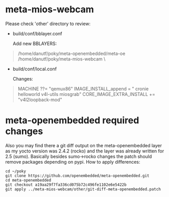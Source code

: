 # meta-mios-webcam
Please check 'other' directory to review:
- build/conf/bblayer.conf

  Add new BBLAYERS:
> 	/home/danutf/poky/meta-openembedded/meta-oe \
>  	/home/danutf/poky/meta-mios-webcam \
 
- build/conf/local.conf

  Changes:
> 	MACHINE ??= "qemux86"
> 	IMAGE_INSTALL_append = " cronie helloworld v4l-utils miosgrab"
> 	CORE_IMAGE_EXTRA_INSTALL += "v4l2loopback-mod"


# meta-openembedded required changes
Also you may find there a git diff output on the meta-openembedded layer as my yocto version was 2.4.2 (rocko) and the layer was already written for 2.5 (sumo).
Basically besides sumo->rocko changes the patch should remove packages depending on pypi.
How to apply differences:
```
cd ~/poky
git clone https://github.com/openembedded/meta-openembedded.git
cd meta-openembedded
git checkout a19aa29f7fa336cd075b72c496fe1102e6e5422b
git apply ../meta-mios-webcam/other/git-diff-meta-openembedded.patch
```

